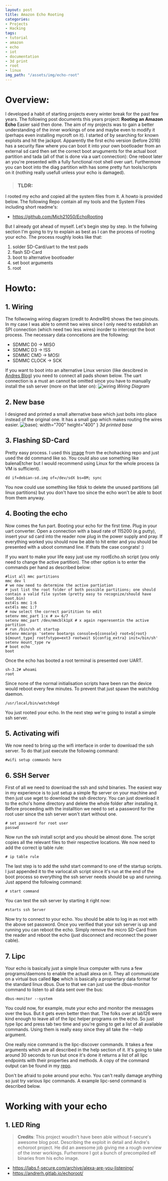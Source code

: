 ```yaml
---
layout: post
title: Amazon Echo Rooting
categories:
- Projects
- Hacking
tags:
- tutorial
- amazon
- echo
- iot
- documentation
- 3d print
- root
- linux
img_path: "/assets/img/echo-root"
---
```


# Overview:
I developed a habit of starting projects every winter break for the past few years. The following post documents this years project: **Rooting an Amazon Echo**
Easier said then done. The aim of my projects was to gain a better understanding of the inner workings of one and maybe even to modify it (perhaps even installing mycroft on it).
I started of by searching for known exploits and hit the jackpot. Apparently the first echo version (before 2016) has a security flaw where you can boot it into your own bootloader from an external sd card then set the correct boot aruguments for the actual boot partition and tada (all of that is done via a uart connection): 
One reboot later an you're presented with a fully functional root shell over uart. Furthermore you can boot into the diag partition with has some pretty fun tools/scripts on it (nothing really usefull unless your echo is damaged).

> ### TLDR:
I rooted my echo and copied all the system files from it. A howto is provided below. The following Repo contain all my tools and the System Files including short readme's:
* <https://github.com/Mich21050/EchoRooting>

But I already got ahead of myself. Let's begin step by step. In the follwing section I'm going to try to explain as best as I can the process of rooting your echo.
The process roughly looks like that:
1. solder SD-Card/uart to the test pads
2. flash SD-Card
3. boot to alternative bootloader
4. set boot arguments
5. root

# Howto:
## 1. Wiring
The follwowing wiring diagram (credit to AndreRH) shows the two pinouts. In my case I was able to ommit two wires since I only need to establish an SPI connection (which need two less wires) inorder to intercept the boot process. The necessary data conncetions are the following:
* SDMMC D0 → MISO
* SDMMC D3 → !SS
* SDMMC CMD → MOSI
* SDMMC CLOCK → SCK

If you want to boot into an alternative Linux version (like descibred in [Andres Blog](https://andrerh.gitlab.io/echoroot/SETUP.html)) you need to connect all pads shown below.
The uart connection is a must an cannot be omitted since you have to manually install the ssh server (more on that later on):
![wiring](wiring.png)
_Wiring Diagram_

## 2. New base
I designed and printed a small alternative base which just bolts into place instead of the original one. It has a small gap which makes routing the wires easier.
![base](base.jpg){: width="700" height="400" }
_3d printed base_

## 3. Flashing SD-Card
Pretty easy process. I used this [image](https://github.com/echohacking/wiki/wiki/Echo) from the echohacking repo and just used the dd command like so. You could also use something like balenaEtcher but I would recommend using Linux for the whole process (a VM is sufficient).
```shell
dd if=debian-sd.img of=/dev/sdX bs=8M; sync
```
You now could use something like fdisk to delete the unused partitions (all linux partitions) but you don't have too since the echo won't be able to boot from them anyway.

## 4. Booting the echo
Now comes the fun part. Booting your echo for the first time. Plug in your uart converter. Open a connection with a baud rate of 115200 (e.g putty), insert your sd card into the reader now plug in the power supply and pray. If everything worked you should now be able to hit enter and you should be presented with a uboot command line.
If thats the case congrats! :)

If you want to make your life  easy just use my rootEcho.sh script (you only need to change the active partition).
The other option is to enter the commands per hand as described below:
```shell
#list all mmc partitions
mmc dev l
# we now need to determine the active partiotion
# just list the root folder of both possible partitions; one should contain a valid file system (pretty easy to recognize/should have boot.bin)
ext4ls mmc 1:6
ext4ls mmc 1:7
# now select the correct paritition to edit
setenv mmc_part 1:x # x= 6/7
setenv mmc_part /dev/mmcblk1pX # x again reperesentin the active partition
# run /bin/sh at startup
setenv mmcargs 'setenv bootargs console=${console} root=${root} ${mount_type} rootfstype=ext3 rootwait ${config_extra} init=/bin/sh'
setenv mount_type rw
# boot echo
boot
```
Once the echo has booted a root terminal is presented over UART.
```shell
sh-3.2# whoami
root
```
Since none of the normal initialisation scripts have been ran the device would reboot every few minutes. To prevent that just spawn the watchdog daemon.
```shell
/usr/local/bin/watchdogd
```
You just rooted your echo. In the next step we're going to install a simple ssh server.

## 5. Activating wifi
We now need to bring up the wifi interface in order to download the ssh server. To do that just execute the following command:
```shell
#wifi setup commands here
```

## 6. SSH Server
First of all we need to download the ssh and sshd binaries. The easiest way in my experience is to just setup a simple ftp server on your machine and then just use wget to download the ssh directory. You can just download it to the echo's home directory and delete the whole folder after installing it.
Before proceeding with the installtion we need to set a password for the root user since the ssh server won't start without one.
```shell
# set password for root user
passwd
```

Now run the ssh install script and you should be almost done. The script copies all the relevant files to their respective locations. 
We now need to add the correct ip table rule:
```shell
# ip table rule
```

The last step is to add the sshd start command to one of the startup scripts. I just appended it to the varlocal.sh script since it's run at the end of the boot process so everything the ssh server needs should be up and running.
Just append the following command:
```shell
# start command
```
You can test the ssh server by starting it right now:
```shell
#starts ssh Server
```
Now try to connect to your echo. You should be able to log in as root with the above set password.
Once you verified that your ssh server is up and running you can reboot the echo.
Simply remove the micro SD-Card from the reader and reboot the echo (just disconnect and reconnect the power cable).

## 7. Lipc
Your echo is basically just a simple linux computer with runs a few programs/daemons to enable the actuall alexa on it. 
They all communicate on a virtual bus called __lipc__ which is basically a propiertary data format for the standard linux dbus. Due to that we can just use the dbus-monitor command to listen to all data sent over the bus:
```shell
dbus-monitor --system
```
You could now, for example, mute your echo and monitor the messages over the bus. 
But it gets even better then that. The folks over at lab126 were kind enough to leave all of the lipc helper programs on the echo. So just type lipc and press tab two time and you're going to get a list of all available commands. Using them is really easy since they all take the --help argument.

One really nice command is the lipc-discover commands. It takes a few arguments which are all described in the help section of it. It's going to take around 30 seconds to run but once it's done it returns a list of all lipc endpoints with their properties and methods. 
A copy of the command output can be found in my [repo](https://github.com/Mich21050/EchoRooting/blob/main/dbusDebug/lipDisc.txt). 


Don't be afraid to poke around your echo. You can't really damage anything so just try various lipc commands. A example lipc-send command is described below. 

# Working with your echo
## 1. LED Ring




> **Credits**:
This project woudln't have been able without f-secure's awesome blog post. Describing the exploit in detail and 
Andre's echoroot project. He did an awesome job giving me a rough overview of the inner workings. Furhermore I got a bunch of precompiled elf binaries from his echo image.
* <https://labs.f-secure.com/archive/alexa-are-you-listening/>
* <https://andrerh.gitlab.io/echoroot/>
